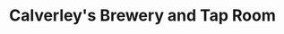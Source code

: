 ---
title: "Calverley's Brewery and Tap Room"
url: /cambridge/calverleys-brewery-and-tap-room/
shop: alcohol
---